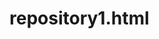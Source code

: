 # repository1.html
<!--Draws a pyramid with &lt;polyline> HTML for a website I have.-->
<!--Is an early work in progress. Don't waist your time reading the HTML file. It's amateur, for now.-->

